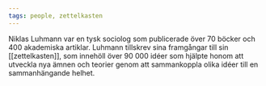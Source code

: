```yaml
---
tags: people, zettelkasten
---
```


Niklas Luhmann var en tysk sociolog som publicerade över 70 böcker och 400 akademiska artiklar. Luhmann tillskrev sina framgångar till sin [[zettelkasten]], som innehöll över 90 000 idéer som hjälpte honom att utveckla nya ämnen och teorier genom att sammankoppla olika idéer till en sammanhängande helhet.
